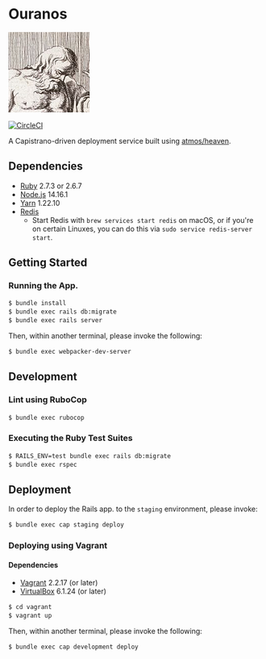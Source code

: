 # Ouranos
![Image of the Greek God Ouranos, father of the Titans](./ouranos.png)

[![CircleCI](https://circleci.com/gh/pulibrary/ouranos.svg?style=svg)](https://circleci.com/gh/pulibrary/ouranos)

A Capistrano-driven deployment service built using [atmos/heaven](https://github.com/atmos/heaven.git).

## Dependencies

 * [Ruby](https://www.ruby-lang.org/en/downloads/) 2.7.3 or 2.6.7
 * [Node.js](https://nodejs.org/en/) 14.16.1
 * [Yarn](https://yarnpkg.com/getting-started/install) 1.22.10
 * [Redis](https://redis.io/)
   * Start Redis with `brew services start redis` on macOS, or if you're on certain Linuxes, you can do this via `sudo service redis-server start`.

## Getting Started

### Running the App.

```bash
$ bundle install
$ bundle exec rails db:migrate
$ bundle exec rails server
```

Then, within another terminal, please invoke the following:
```bash
$ bundle exec webpacker-dev-server
```

## Development

### Lint using RuboCop

```bash
$ bundle exec rubocop
```

### Executing the Ruby Test Suites

```bash
$ RAILS_ENV=test bundle exec rails db:migrate
$ bundle exec rspec
```

## Deployment

In order to deploy the Rails app. to the `staging` environment, please invoke:
```bash
$ bundle exec cap staging deploy
```

### Deploying using Vagrant

#### Dependencies

 * [Vagrant](https://www.vagrantup.com/downloads) 2.2.17 (or later)
 * [VirtualBox](https://www.virtualbox.org/wiki/Downloads) 6.1.24 (or later)

```bash
$ cd vagrant
$ vagrant up
```

Then, within another terminal, please invoke the following:
```bash
$ bundle exec cap development deploy
```


